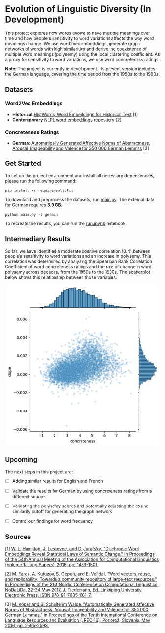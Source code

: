 # Evolution of Linguistic Diversity (In Development)

This project explores how words evolve to have multiple meanings over time and how people's sensitivity to word variations affects the way word meanings change. We use word2vec embeddings, generate graph networks of words with high similarities and derive the coexistence of multiple word meanings (polysemy) using the local clustering coefficient. As a proxy for sensitivity to word variations, we use word concreteness ratings.

**Note**: The project is currently in development. Its present version includes the German language, covering the time period from the 1950s to the 1990s.



## Datasets


### Word2Vec Embeddings
- **Historical** [HistWords: Word Embeddings for Historical Text](https://nlp.stanford.edu/projects/histwords/) [1]
- **Contemporary** [NLPL word embeddings repository](http://vectors.nlpl.eu/repository/) [2]

### Concreteness Ratings
- **German**: [Automatically Generated Affective Norms of Abstractness, Arousal, Imageability and Valence for 350 000 German Lemmas](https://aclanthology.org/L16-1413/) [3]



## Get Started


To set up the project environment and install all necessary dependencies, please run the following command:

```
pip install -r requirements.txt
```

To download and preprocess the datasets, run [main.py](main.py). The external data for German requires **3.9 GB**. 

```
python main.py -l german
```

To recreate the results, you can run the [run.ipynb](run.ipynb) notebook.


## Intermediary Results

So far, we have identified a moderate positive correlation (0.4) between people’s sensitivity to word variations and an increase in polysemy. This correlation was determined by analyzing the Spearman Rank Correlation Coefficient of word concreteness ratings and the rate of change in word polysemy across decades, from the 1950s to the 1990s. The scatterplot below shows this relationship between those variables. 

![Joinplot Concreteness Polysemy Change](figures/joinplot_concreteness_slope.png)



## Upcoming 

The next steps in this project are:

- [ ] Adding similar results for English and French
- [ ] Validate the results for German by using concreteness ratings from a different source
- [ ] Validating the polysemy scores and potentially adjusting the cosine similarity cutoff for generating the graph network
- [ ] Control our findings for word frequency


## Sources


[1] [W. L. Hamilton, J. Leskovec, and D. Jurafsky, "Diachronic Word Embeddings Reveal Statistical Laws of Semantic Change," in Proceedings of the 54th Annual Meeting of the Association for Computational Linguistics (Volume 1: Long Papers), 2016, pp. 1489-1501.](https://nlp.stanford.edu/projects/histwords/)

[2] [M. Fares, A. Kutuzov, S. Oepen, and E. Velldal, "Word vectors, reuse, and replicability: Towards a community repository of large-text resources," in Proceedings of the 21st Nordic Conference on Computational Linguistics, NoDaLiDa, 22-24 May 2017, J. Tiedemann, Ed. Linköping University Electronic Press, ISBN 978-91-7685-601-7.](http://vectors.nlpl.eu/repository/)

[3] [M. Köper and S. Schulte im Walde, "Automatically Generated Affective Norms of Abstractness, Arousal, Imageability and Valence for 350 000 German Lemmas," in Proceedings of the Tenth International Conference on Language Resources and Evaluation (LREC'16), Portorož, Slovenia, May 2016, pp. 2595-2598.](https://aclanthology.org/L16-1413)

